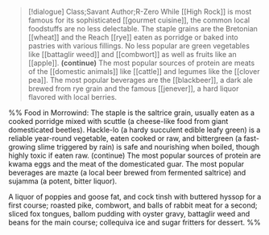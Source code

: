 >[!dialogue] Class;Savant Author;R-Zero
>While [[High Rock]] is most famous for its sophisticated [[gourmet cuisine]], the common local foodstuffs are no less delectable. The staple grains are the Bretonian [[wheat]] and the Reach [[rye]] eaten as porridge or baked into pastries with various fillings. No less popular are green vegetables like [[battaglir weed]] and [[combwort]] as well as fruits like an [[apple]].
>**(continue)**
>The most popular sources of protein are meats of the [[domestic animals]] like [[cattle]] and legumes like the [[clover pea]]. The most popular beverages are the [[blackbeer]], a dark ale brewed from rye grain and the famous [[jenever]], a hard liquor flavored with local berries.

%%
Food in Morrowind:
The staple is the saltrice grain, usually eaten as a cooked porridge mixed with scuttle (a cheese-like food from giant domesticated beetles). Hackle-lo (a hardy succulent edible leafy green) is a reliable year-round vegetable, eaten cooked or raw, and bittergreen (a fast-growing slime triggered by rain) is safe and nourishing when boiled, though highly toxic if eaten raw.
(continue)
The most popular sources of protein are kwama eggs and the meat of the domesticated guar. The most popular beverages are mazte (a local beer brewed from fermented saltrice) and sujamma (a potent, bitter liquor).


A liquor of poppies and goose fat, and cock tinsh with buttered hyssop for a first course; roasted pike, combwort, and balls of rabbit meat for a second; sliced fox tongues, ballom pudding with oyster gravy, battaglir weed and beans for the main course; collequiva ice and sugar fritters for dessert.
%%

